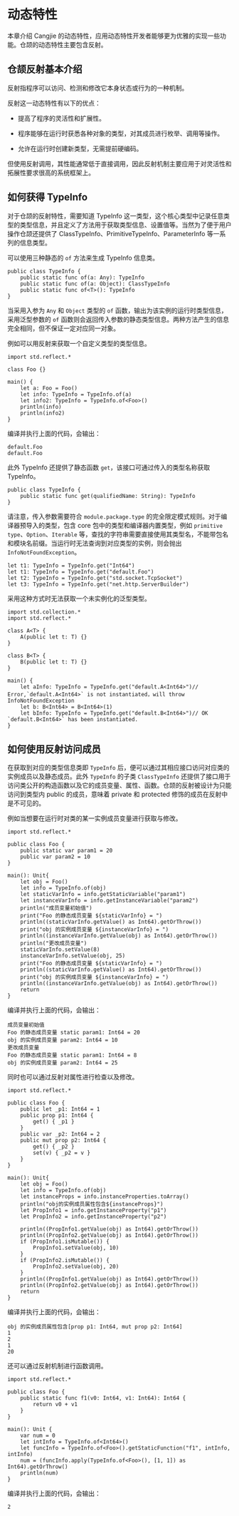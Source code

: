 # 动态特性

本章介绍 Cangjie 的动态特性，应用动态特性开发者能够更为优雅的实现一些功能。仓颉的动态特性主要包含反射。

## 仓颉反射基本介绍

反射指程序可以访问、检测和修改它本身状态或行为的一种机制。

反射这一动态特性有以下的优点：

- 提高了程序的灵活性和扩展性。

- 程序能够在运行时获悉各种对象的类型，对其成员进行枚举、调用等操作。

- 允许在运行时创建新类型，无需提前硬编码。

但使用反射调用，其性能通常低于直接调用，因此反射机制主要应用于对灵活性和拓展性要求很高的系统框架上。

## 如何获得 TypeInfo

对于仓颉的反射特性，需要知道 TypeInfo 这一类型，这个核心类型中记录任意类型的类型信息，并且定义了方法用于获取类型信息、设置值等。当然为了便于用户操作仓颉还提供了 ClassTypeInfo、PrimitiveTypeInfo、ParameterInfo 等一系列的信息类型。

可以使用三种静态的 `of` 方法来生成 TypeInfo 信息类。

```cangjie
public class TypeInfo {
    public static func of(a: Any): TypeInfo
    public static func of(a: Object): ClassTypeInfo
    public static func of<T>(): TypeInfo
}
```

当采用入参为 `Any` 和 `Object` 类型的 `of` 函数，输出为该实例的运行时类型信息，采用泛型参数的 `of` 函数则会返回传入参数的静态类型信息。两种方法产生的信息完全相同，但不保证一定对应同一对象。

例如可以用反射来获取一个自定义类型的类型信息。

```cangjie
import std.reflect.*

class Foo {}

main() {
    let a: Foo = Foo()
    let info: TypeInfo = TypeInfo.of(a)
    let info2: TypeInfo = TypeInfo.of<Foo>()
    println(info)
    println(info2)
}
```

编译并执行上面的代码，会输出：

```text
default.Foo
default.Foo
```

此外 TypeInfo 还提供了静态函数 `get`，该接口可通过传入的类型名称获取 TypeInfo。

```cangjie
public class TypeInfo {
    public static func get(qualifiedName: String): TypeInfo
}
```

请注意，传入参数需要符合 `module.package.type` 的完全限定模式规则。对于编译器预导入的类型，包含 core 包中的类型和编译器内置类型，例如 `primitive type`、`Option`、`Iterable` 等，查找的字符串需要直接使用其类型名，不能带包名和模块名前缀。当运行时无法查询到对应类型的实例，则会抛出 `InfoNotFoundException`。

```cangjie
let t1: TypeInfo = TypeInfo.get("Int64")
let t1: TypeInfo = TypeInfo.get("default.Foo")
let t2: TypeInfo = TypeInfo.get("std.socket.TcpSocket")
let t3: TypeInfo = TypeInfo.get("net.http.ServerBuilder")
```

采用这种方式时无法获取一个未实例化的泛型类型。

```cangjie
import std.collection.*
import std.reflect.*

class A<T> {
    A(public let t: T) {}
}

class B<T> {
    B(public let t: T) {}
}

main() {
    let aInfo: TypeInfo = TypeInfo.get("default.A<Int64>")// Error,`default.A<Int64>` is not instantiated，will throw InfoNotFoundException
    let b: B<Int64> = B<Int64>(1)
    let bInfo: TypeInfo = TypeInfo.get("default.B<Int64>")// OK `default.B<Int64>` has been instantiated.
}
```

## 如何使用反射访问成员

在获取到对应的类型信息类即 `TypeInfo` 后，便可以通过其相应接口访问对应类的实例成员以及静态成员。此外 `TypeInfo` 的子类 `ClassTypeInfo` 还提供了接口用于访问类公开的构造函数以及它的成员变量、属性、函数。仓颉的反射被设计为只能访问到类型内 public 的成员，意味着 private 和 protected 修饰的成员在反射中是不可见的。

例如当想要在运行时对类的某一实例成员变量进行获取与修改。

```cangjie
import std.reflect.*

public class Foo {
    public static var param1 = 20
    public var param2 = 10
}

main(): Unit{
    let obj = Foo()
    let info = TypeInfo.of(obj)
    let staticVarInfo = info.getStaticVariable("param1")
    let instanceVarInfo = info.getInstanceVariable("param2")
    println("成员变量初始值")
    print("Foo 的静态成员变量 ${staticVarInfo} = ")
    println((staticVarInfo.getValue() as Int64).getOrThrow())
    print("obj 的实例成员变量 ${instanceVarInfo} = ")
    println((instanceVarInfo.getValue(obj) as Int64).getOrThrow())
    println("更改成员变量")
    staticVarInfo.setValue(8)
    instanceVarInfo.setValue(obj, 25)
    print("Foo 的静态成员变量 ${staticVarInfo} = ")
    println((staticVarInfo.getValue() as Int64).getOrThrow())
    print("obj 的实例成员变量 ${instanceVarInfo} = ")
    println((instanceVarInfo.getValue(obj) as Int64).getOrThrow())
    return
}
```

编译并执行上面的代码，会输出：

```text
成员变量初始值
Foo 的静态成员变量 static param1: Int64 = 20
obj 的实例成员变量 param2: Int64 = 10
更改成员变量
Foo 的静态成员变量 static param1: Int64 = 8
obj 的实例成员变量 param2: Int64 = 25
```

同时也可以通过反射对属性进行检查以及修改。

```cangjie
import std.reflect.*

public class Foo {
    public let _p1: Int64 = 1
    public prop p1: Int64 {
        get() { _p1 }
    }
    public var _p2: Int64 = 2
    public mut prop p2: Int64 {
        get() { _p2 }
        set(v) { _p2 = v }
    }
}

main(): Unit{
    let obj = Foo()
    let info = TypeInfo.of(obj)
    let instanceProps = info.instanceProperties.toArray()
    println("obj的实例成员属性包含${instanceProps}")
    let PropInfo1 = info.getInstanceProperty("p1")
    let PropInfo2 = info.getInstanceProperty("p2")

    println((PropInfo1.getValue(obj) as Int64).getOrThrow())
    println((PropInfo2.getValue(obj) as Int64).getOrThrow())
    if (PropInfo1.isMutable()) {
        PropInfo1.setValue(obj, 10)
    }
    if (PropInfo2.isMutable()) {
        PropInfo2.setValue(obj, 20)
    }
    println((PropInfo1.getValue(obj) as Int64).getOrThrow())
    println((PropInfo2.getValue(obj) as Int64).getOrThrow())
    return
}
```

编译并执行上面的代码，会输出：

```text
obj 的实例成员属性包含[prop p1: Int64, mut prop p2: Int64]
1
2
1
20
```

还可以通过反射机制进行函数调用。

```cangjie
import std.reflect.*

public class Foo {
    public static func f1(v0: Int64, v1: Int64): Int64 {
        return v0 + v1
    }
}

main(): Unit {
    var num = 0
    let intInfo = TypeInfo.of<Int64>()
    let funcInfo = TypeInfo.of<Foo>().getStaticFunction("f1", intInfo, intInfo)
    num = (funcInfo.apply(TypeInfo.of<Foo>(), [1, 1]) as Int64).getOrThrow()
    println(num)
}
```

编译并执行上面的代码，会输出：

```text
2
```

